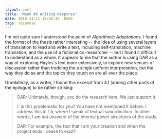 ```yaml
---
layout: post
title: "Week #9 Writing Response"
date: 2018-11-11 19:55:25 -0500
tags: response
---
```


I'm not quite sure I understood the point of _Algorithmic Adaptations_. I found the format of the thesis rather interesting -- the idea of using several layers of translation to read and write a text, including self-translation, machine translation, and the use of a fictional co-researcher -- but I found it difficult to understand as a whole. It appears to me that the author is using DAR as a way of exploring Hayles's text more extensively, to explore new venues of discussion rather than trodding the a single uniform interpretation, but the way they do so and the topics they touch on are all over the place.

Unrelatedly, as a writer, I found this excerpt from 4.1 (among other parts of the epilogue) to be rather striking:

> DAR: Ultimately, though, you do the research here. We just support it.
>
> I: Is this problematic for you? You have not mentioned it before. I address this in 1.5, where I speak of textual subordination. In other words, I am not unaware of the internal power structures of the study.
>
> DAR: For example, the fact that I am your creation and when the project ends I cease to exist?
